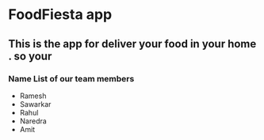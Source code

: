 # FoodFiesta app
## This is the app for deliver your food in your home . so your 

### Name List of our team members
* Ramesh
* Sawarkar
* Rahul
* Naredra
* Amit
